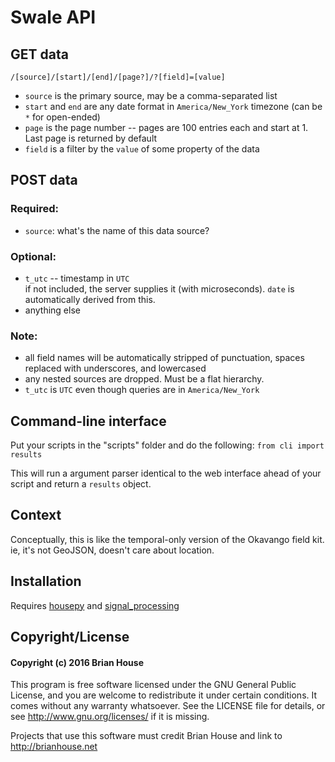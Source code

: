 # Swale API

## GET data
`/[source]/[start]/[end]/[page?]/?[field]=[value]`

- `source` is the primary source, may be a comma-separated list  
- `start` and `end` are any date format in `America/New_York` timezone (can be `*` for open-ended)  
- `page` is the page number -- pages are 100 entries each and start at 1. Last page is returned by default
- `field` is a filter by the `value` of some property of the data  

## POST data

### Required:
- `source`: what's the name of this data source?


### Optional:
- `t_utc` -- timestamp in `UTC`  
if not included, the server supplies it (with microseconds). `date` is automatically derived from this.
- anything else

### Note:
- all field names will be automatically stripped of punctuation, spaces replaced with underscores, and lowercased
- any nested sources are dropped. Must be a flat hierarchy.
- `t_utc` is `UTC` even though queries are in `America/New_York`


## Command-line interface

Put your scripts in the "scripts" folder and do the following: `from cli import results`

This will run a argument parser identical to the web interface ahead of your script and return a `results` object.    


## Context

Conceptually, this is like the temporal-only version of the Okavango field kit. ie, it's not GeoJSON, doesn't care about location.


## Installation

Requires [housepy](http://github.com/brianhouse/housepy) and [signal_processing](http://github.com/brianhouse/signal_processing)


## Copyright/License

#### Copyright (c) 2016 Brian House

This program is free software licensed under the GNU General Public License, and you are welcome to redistribute it under certain conditions. It comes without any warranty whatsoever. See the LICENSE file for details, or see <http://www.gnu.org/licenses/> if it is missing.

Projects that use this software must credit Brian House and link to <http://brianhouse.net>